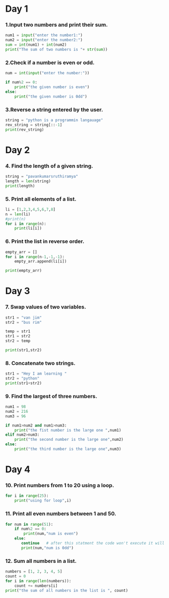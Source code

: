 
# Day 1

### 1.Input two numbers and print their sum.

```python
num1 = input("enter the number1:")
num2 = input("enter the number2:")
sum = int(num1) + int(num2)
print("The sum of two numbers is "+ str(sum))
```
### 2.Check if a number is even or odd.

```python
num = int(input("enter the number:"))

if num%2 == 0:
    print("the given number is even")
else:
    print("the given number is 0dd")
```
    
### 3.Reverse a string entered by the user.
```python
string = "python is a programmin langauage"
rev_string = string[::-1]
print(rev_string)
```

# Day 2

### 4. Find the length of a given string.
```python
string = "pavankumarsruthiramya"
length = len(string)
print(length)
```
### 5. Print all elements of a list.
```python
li = [1,2,3,4,5,6,7,8]
n = len(li)
#print(n)
for i in range(n):
    print(li[i])
 ```   
### 6. Print the list in reverse order.
```python
empty_arr = []
for i in range(n-1,-1,-1):
    empty_arr.append(li[i])

print(empty_arr)
```
# Day 3
### 7. Swap values of two variables.
```python
str1 = "van jim"
str2 = "bus rim"

temp = str1
str1 = str2
str2 = temp

print(str1,str2)
```
### 8. Concatenate two strings.
```python
str1 = "Hey I am learning "
str2 = "python"
print(str1+str2)
```

### 9. Find the largest of three numbers.
```python
num1 = 98
num2 = 216
num3 = 96

if num1>num2 and num1>num3:
    print("the fist number is the large one ",num1)
elif num2>num3:
    print("the second number is the large one",num2)
else:
    print("the third number is the large one",num3)
```
# Day 4
### 10. Print numbers from 1 to 20 using a loop.
```python
for i in range(25):
    print("using for loop",i)
```

### 11. Print all even numbers between 1 and 50.
```python
for num in range(51): 
    if num%2 == 0:
        print(num,"num is even")
    else:
       continue   # after this statment the code won't execute it will start from first again 
       print(num,"num is 0dd")
```
### 12. Sum all numbers in a list.
```python
numbers = [1, 2, 3, 4, 5]
count = 0
for i in range(len(numbers)):
    count += numbers[i]
print("the sum of all numbers in the list is ", count)    
```

